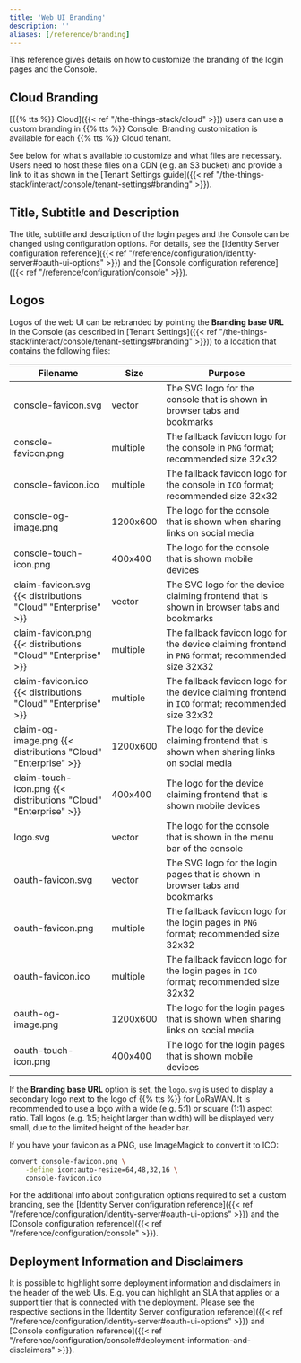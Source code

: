 ```yaml
---
title: 'Web UI Branding'
description: ''
aliases: [/reference/branding]
---
```


This reference gives details on how to customize the branding of the login pages and the Console.

<!--more-->

## Cloud Branding

[{{% tts %}} Cloud]({{< ref "/the-things-stack/cloud" >}}) users can use a custom branding in {{% tts %}} Console. Branding customization is available for each {{% tts %}} Cloud tenant.

See below for what's available to customize and what files are necessary. Users need to host these files on a CDN (e.g. an S3 bucket) and provide a link to it as shown in the [Tenant Settings guide]({{< ref "/the-things-stack/interact/console/tenant-settings#branding" >}}).

## Title, Subtitle and Description

The title, subtitle and description of the login pages and the Console can be changed using configuration options. For details, see the [Identity Server configuration reference]({{< ref "/reference/configuration/identity-server#oauth-ui-options" >}}) and the [Console configuration reference]({{< ref "/reference/configuration/console" >}}).

## Logos

Logos of the web UI can be rebranded by pointing the **Branding base URL** in the Console (as described in [Tenant Settings]({{< ref "/the-things-stack/interact/console/tenant-settings#branding" >}})) to a location that contains the following files:

| **Filename**           | **Size** | **Purpose** |
| ---------------------- | -------- | ----------- |
| console-favicon.svg    | vector   | The SVG logo for the console that is shown in browser tabs and bookmarks |
| console-favicon.png    | multiple | The fallback favicon logo for the console in `PNG` format; recommended size 32x32 |
| console-favicon.ico    | multiple | The fallback favicon logo for the console in `ICO` format; recommended size 32x32 |
| console-og-image.png   | 1200x600 | The logo for the console that is shown when sharing links on social media |
| console-touch-icon.png | 400x400  | The logo for the console that is shown mobile devices |
| claim-favicon.svg {{< distributions "Cloud" "Enterprise" >}}     | vector   | The SVG logo for the device claiming frontend that is shown in browser tabs and bookmarks |
| claim-favicon.png {{< distributions "Cloud" "Enterprise" >}}     | multiple | The fallback favicon logo for the device claiming frontend in `PNG` format; recommended size 32x32 |
| claim-favicon.ico {{< distributions "Cloud" "Enterprise" >}}     | multiple | The fallback favicon logo for the device claiming frontend in `ICO` format; recommended size 32x32 |
| claim-og-image.png {{< distributions "Cloud" "Enterprise" >}}    | 1200x600 | The logo for the device claiming frontend that is shown when sharing links on social media |
| claim-touch-icon.png {{< distributions "Cloud" "Enterprise" >}}  | 400x400  | The logo for the device claiming frontend that is shown mobile devices |
| logo.svg               | vector   | The logo for the console that is shown in the menu bar of the console |
| oauth-favicon.svg      | vector   | The SVG logo for the login pages that is shown in browser tabs and bookmarks |
| oauth-favicon.png      | multiple | The fallback favicon logo for the login pages in `PNG` format; recommended size 32x32 |
| oauth-favicon.ico      | multiple | The fallback favicon logo for the login pages in `ICO` format; recommended size 32x32 |
| oauth-og-image.png     | 1200x600 | The logo for the login pages that is shown when sharing links on social media |
| oauth-touch-icon.png   | 400x400  | The logo for the login pages that is shown mobile devices |

If the **Branding base URL** option is set, the `logo.svg` is used to display a secondary logo next to the logo of {{% tts %}} for LoRaWAN. It is recommended to use a logo with a wide (e.g. 5:1) or square (1:1) aspect ratio. Tall logos (e.g. 1:5; height larger than width) will be displayed very small, due to the limited height of the header bar.

If you have your favicon as a PNG, use ImageMagick to convert it to ICO:
 
```bash
convert console-favicon.png \
    -define icon:auto-resize=64,48,32,16 \
    console-favicon.ico
```

For the additional info about configuration options required to set a custom branding, see the [Identity Server configuration reference]({{< ref "/reference/configuration/identity-server#oauth-ui-options" >}}) and the [Console configuration reference]({{< ref "/reference/configuration/console" >}}).

## Deployment Information and Disclaimers

It is possible to highlight some deployment information and disclaimers in the header of the web UIs. E.g. you can highlight an SLA that applies or a support tier that is connected with the deployment. Please see the respective sections in the [Identity Server configuration reference]({{< ref "/reference/configuration/identity-server#oauth-ui-options" >}}) and [Console configuration reference]({{< ref "/reference/configuration/console#deployment-information-and-disclaimers" >}}).

